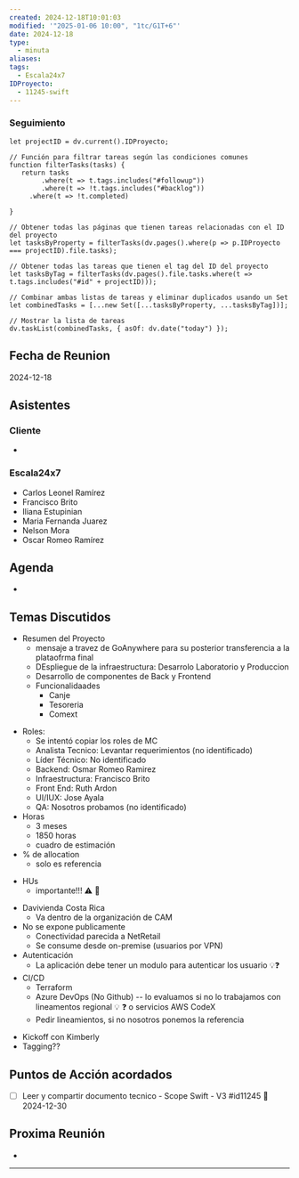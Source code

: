 ```yaml
---
created: 2024-12-18T10:01:03
modified: '"2025-01-06 10:00", "1tc/G1T+6"'
date: 2024-12-18
type:
  - minuta
aliases: 
tags:
  - Escala24x7
IDProyecto:
  - 11245-swift
---
```

### Seguimiento

```dataviewjs
let projectID = dv.current().IDProyecto;

// Función para filtrar tareas según las condiciones comunes
function filterTasks(tasks) {
   return tasks
        .where(t => t.tags.includes("#followup"))
        .where(t => !t.tags.includes("#backlog"))
     .where(t => !t.completed)
        
}

// Obtener todas las páginas que tienen tareas relacionadas con el ID del proyecto
let tasksByProperty = filterTasks(dv.pages().where(p => p.IDProyecto === projectID).file.tasks);

// Obtener todas las tareas que tienen el tag del ID del proyecto
let tasksByTag = filterTasks(dv.pages().file.tasks.where(t => t.tags.includes("#id" + projectID)));

// Combinar ambas listas de tareas y eliminar duplicados usando un Set
let combinedTasks = [...new Set([...tasksByProperty, ...tasksByTag])];

// Mostrar la lista de tareas
dv.taskList(combinedTasks, { asOf: dv.date("today") });
 ```
## Fecha de Reunion
2024-12-18

## Asistentes

### Cliente
* 
### Escala24x7
- Carlos Leonel Ramírez
-  Francisco Brito
- Iliana Estupinian
- Maria Fernanda Juarez
- Nelson Mora
- Oscar Romeo Ramírez

## Agenda
* 
## Temas Discutidos
- Resumen del Proyecto
	- mensaje a travez de GoAnywhere para su posterior transferencia a la plataofrma final
	- DEspliegue de la infraestructura: Desarrolo Laboratorio y Produccion
	- Desarrollo de componentes de Back y Frontend
	- Funcionalidaades
		- Canje
		- Tesoreria
		- Comext
* Roles:
	* Se intentó copiar los roles de MC
	* Analista Tecnico: Levantar requerimientos (no identificado)
	* Líder Técnico: No identificado
	* Backend: Osmar Romeo Ramirez
	* Infraestructura: Francisco Brito
	* Front End: Ruth Ardon 
	* UI/IUX: Jose Ayala
	* QA: Nosotros probamos  (no identificado)
* Horas
	* 3 meses
	* 1850 horas
	* cuadro de estimación
* % de allocation
	* solo es referencia
- HUs
	- importante!!! ⚠ 🚩 
* Davivienda Costa Rica
	* Va dentro de la organización de CAM
* No se expone publicamente
	* Conectividad parecida a NetRetail
	* Se consume desde on-premise (usuarios por VPN)
* Autenticación
	* La aplicación debe tener un modulo para autenticar los usuario 💡❓
* CI/CD
	* Terraform
	* Azure DevOps (No Github) -- lo evaluamos si no lo trabajamos con lineamentos regional 💡 ❓ o servicios AWS CodeX
	* Pedir lineamientos, si no nosotros ponemos la referencia
- Kickoff con Kimberly
- Tagging??


## Puntos de Acción acordados
- [ ] Leer y compartir documento tecnico - Scope Swift - V3 #id11245 📅 2024-12-30


## Proxima Reunión
*   

---
